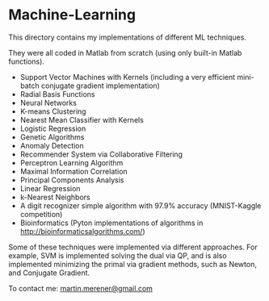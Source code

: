 Machine-Learning
================

This directory contains my implementations of different ML techniques. 

They were all coded in Matlab from scratch (using only built-in Matlab functions).

- Support Vector Machines with Kernels (including a very efficient mini-batch conjugate gradient implementation)
- Radial Basis Functions
- Neural Networks
- K-means Clustering
- Nearest Mean Classifier with Kernels
- Logistic Regression
- Genetic Algorithms
- Anomaly Detection
- Recommender System via Collaborative Filtering
- Perceptron Learning Algorithm
- Maximal Information Correlation
- Principal Components Analysis
- Linear Regression
- k-Nearest Neighbors
- A digit recognizer simple algorithm with 97.9% accuracy (MNIST-Kaggle competition) 
- Bioinformatics (Pyton implementations of algorithms in http://bioinformaticsalgorithms.com/)

Some of these techniques were implemented via different approaches. For example, SVM is implemented solving the dual via QP, and is also implemented minimizing the primal via gradient methods, such as Newton, and Conjugate Gradient.




To contact me: martin.merener@gmail.com
